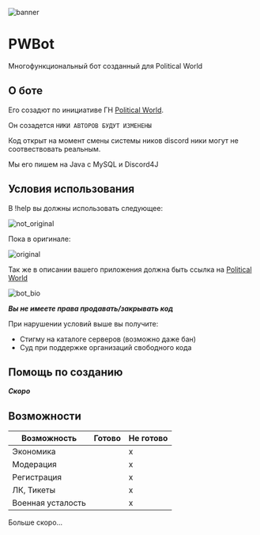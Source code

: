 ![banner](https://cdn.discordapp.com/attachments/1102545134773616731/1113766758524928030/C35641FC-5B6F-4C05-B0D2-685060B94D73.jpg)
# PWBot
Многофункциональный бот созданный для Political World

## О боте
Его созадют по инициативе ГН [Political World](https://discord.gg/d9dMaQTbye).

Он созадется `НИКИ АВТОРОВ БУДУТ ИЗМЕНЕНЫ`

Код открыт на момент смены системы ников discord ники могут не соотвествовать реальным.

Мы его пишем на Java с MySQL и Discord4J

## Условия использования
В !help вы должны использовать следующее:

![not_original](https://i.imgur.com/DpgrMrK.png)

Пока в оригинале:

![original](https://cdn.discordapp.com/attachments/1082327909722751029/1113760150344437760/image.png)

Так же в описании вашего приложения должна быть ссылка на [Political World](https://discord.gg/d9dMaQTbye)

![bot_bio](https://github.com/dttric/PWBot/assets/87319664/7a194b78-6802-42c9-af1f-3842dec978c5)

***Вы не имеете права продавать/закрывать код***

При нарушении условий выше вы получите:
- Стигму на каталоге серверов (возможно даже бан)
- Суд при поддержке организаций свободного кода

## Помощь по созданию
***Скоро***

## Возможности
| Возможность | Готово | Не готово |
|-------------|--------|-----------|
| Экономика | | x |
| Модерация | | x |
| Регистрация | | x |
| ЛК, Тикеты | | x |
| Военная усталость | | x |

Больше скоро...
